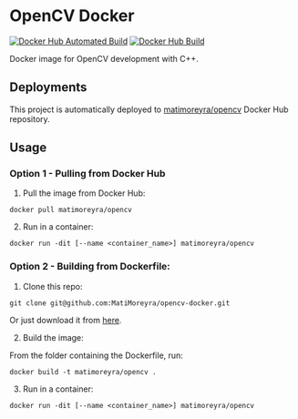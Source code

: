# OpenCV Docker
[![Docker Hub Automated Build](https://img.shields.io/docker/cloud/automated/matimoreyra/opencv)](https://hub.docker.com/r/matimoreyra/opencv)
[![Docker Hub Build](https://img.shields.io/docker/cloud/build/matimoreyra/opencv)](https://hub.docker.com/r/matimoreyra/opencv)

Docker image for OpenCV development with C++.

## Deployments

This project is automatically deployed to [matimoreyra/opencv](https://hub.docker.com/repository/docker/matimoreyra/opencv) Docker Hub repository.

## Usage
### Option 1 - Pulling from Docker Hub

1. Pull the image from Docker Hub:
```
docker pull matimoreyra/opencv
```
2. Run in a container:
```
docker run -dit [--name <container_name>] matimoreyra/opencv
```

### Option 2 - Building from Dockerfile:
1. Clone this repo:
```
git clone git@github.com:MatiMoreyra/opencv-docker.git
```
Or just download it from [here](https://github.com/MatiMoreyra/opencv-docker/archive/master.zip).

2. Build the image:

From the folder containing the Dockerfile, run:
```
docker build -t matimoreyra/opencv .
```

3. Run in a container:
```
docker run -dit [--name <container_name>] matimoreyra/opencv
```

